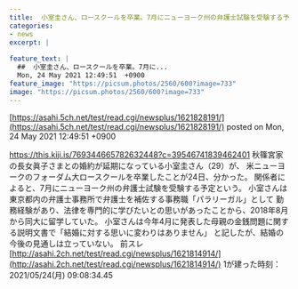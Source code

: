 ```yaml
---
title:  小室圭さん、ロースクールを卒業。7月にニューヨーク州の弁護士試験を受験する予定★2  
categories:
- news
excerpt: |
  
feature_text: |
  ##  小室圭さん、ロースクールを卒業。7月に...
  Mon, 24 May 2021 12:49:51  +0900
feature_image: "https://picsum.photos/2560/600?image=733"
image: "https://picsum.photos/2560/600?image=733"
---
```


[https://asahi.5ch.net/test/read.cgi/newsplus/1621828191/](https://asahi.5ch.net/test/read.cgi/newsplus/1621828191/)
posted on Mon, 24 May 2021 12:49:51  +0900

<!--more-->

https://this.kiji.is/769344665782632448?c=39546741839462401 秋篠宮家の長女眞子さまとの婚約が延期になっている小室圭さん（29）が、 米ニューヨークのフォーダム大ロースクールを卒業したことが24日、分かった。 関係者によると、7月にニューヨーク州の弁護士試験を受験する予定という。 小室さんは東京都内の弁護士事務所で弁護士を補佐する事務職「パラリーガル」として 勤務経験があり、法律を専門的に学びたいとの思いがあったことから、2018年8月から同大に留学していた。 小室さんは今年4月に発表した母親の金銭問題に関する説明文書で「結婚に対する思いに変わりはありません」 と記したが、結婚の今後の見通しは立っていない。 前スレ [http://asahi.2ch.net/test/read.cgi/newsplus/1621814914/](http://asahi.2ch.net/test/read.cgi/newsplus/1621814914/) 1が建った時刻：2021/05/24(月) 09:08:34.45
